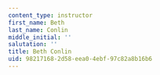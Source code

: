 ```yaml
---
content_type: instructor
first_name: Beth
last_name: Conlin
middle_initial: ''
salutation: ''
title: Beth Conlin
uid: 98217168-2d58-eea0-4ebf-97c82a8b16b6
---
```

